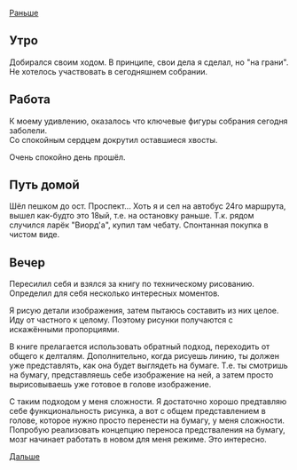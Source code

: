 [Раньше](2021.02.14.md)  
## Утро
Добирался своим ходом. В принципе, свои дела я сделал, но "на грани". Не хотелось участвовать в сегодняшнем собрании.
## Работа
К моему удивлению, оказалось что ключевые фигуры собрания сегодня заболели.  
Со спокойным сердцем докрутил оставшиеся хвосты.

Очень спокойно день прошёл.
## Путь домой
Шёл пешком до ост. Проспект... Хоть я и сел на автобус 24го маршрута, вышел как-будто это 18ый, т.е. на остановку раньше. Т.к. рядом случился ларёк "Виорд'а", купил там чебату. Спонтанная покупка в чистом виде.
## Вечер
Пересилил себя и взялся за книгу по техническому рисованию.  
Определил для себя несколько интересных моментов.

Я рисую детали изображения, затем пытаюсь составить из них целое. Иду от частного к целому. Поэтому рисунки получаются с искажёнными пропорциями.

В книге прелагается использовать обратный подход, переходить от общего к делталям. Дополнительно, когда рисуешь линию, ты должен уже представлять, как она будет выглядеть на бумаге. Т.е. ты смотришь на бумагу, представляешь себе изображение на ней, а затем просто вырисовываешь уже готовое в голове изображение. 

С таким подходом у меня сложности. Я достаточно хорошо предтавляю себе функциональность рисунка, а вот с общем представлением в голове, которое нужно просто перенести на бумагу, у меня сложности.  
Попробую реализовать концепцию переноса предстваления на бумагу, мозг начинает работать в новом для меня режиме. Это интересно.

[Дальше](2021.02.16.md)

